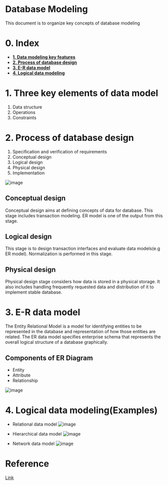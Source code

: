 # Database Modeling
This document is to organize key concepts of database modeling 

# 0. Index
- **[1. Data modeling key features](/DatabaseModeling.md#three-key-elements-of-data-model)**
- **[2. Process of database design](/DatabaseModeling.md#process-of-database-design)**
- **[3. E-R data model](/DatabaseModeling.md#e-r-data-model)**
- **[4. Logical data modeling](/DatabaseModeling.md#logical-data-modeling(examples))**
 
# 1. Three key elements of data model
1. Data structure
2. Operations
3. Constraints

# 2. Process of database design
1. Specification and verification of requirements
2. Conceptual design
3. Logical design
4. Physical design
5. Implementation

![image](/images/datamodelingprocess.avif)


## Conceptual design
Conceptual design aims at defining concepts of data for database. This stage includes transaction modeling.
ER model is one of the output from this stage.

## Logical design
This stage is to design transaction interfaces and evaluate data models(e.g ER model).
Normalization is performed in this stage.

## Physical design
Physical design stage considers how data is stored in a physical storage.
It also includes handling frequently requested data and distribution of it to implement stable database.


# 3. E-R data model
The Entity Relational Model is a model for identifying entities to be represented in the database and representation of how those entities are related. 
The ER data model specifies enterprise schema that represents the overall logical structure of a database graphically. 

## Components of ER Diagram
- Entity
- Attribute
- Relationship

![image](/imgaes/ER_diagram.png)

# 4. Logical data modeling(Examples)
- Relational data model
![image](----/Object-Oriented-DB.png)
  
- Hierarchical data model
![image](----/Hierarchical-DB.png)
  
- Network data model
![image](----/Network-DB.png)


# Reference
[Link](https://www.geeksforgeeks.org/types-of-databases/)




